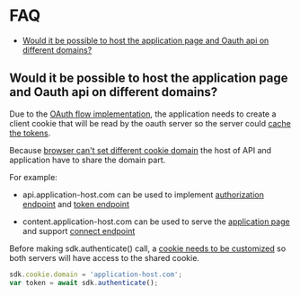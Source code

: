 <!-- omit in toc -->

# FAQ

- [Would it be possible to host the application page and Oauth api on different domains?](#would-it-be-possible-to-host-the-application-page-and-oauth-api-on-different-domains)

## Would it be possible to host the application page and Oauth api on different domains?

Due to the [OAuth flow implementation](outreach-api.md#oauth-sequence-diagram), the application needs to create a client cookie that will be read by the oauth server so the server could [cache the tokens](outreach-api.md#caching-the-tokens).

Because [browser can't set different cookie domain](https://developer.mozilla.org/en-US/docs/Web/HTTP/Headers/Set-Cookie#invalid_domains) the host of API and application have to share the domain part.

For example:

- api.application-host.com can be used to implement [authorization endpoint](outreach-api.md#authorization-endpoint) and [token endpoint](outreach-api.md#token-endpoint)

- content.application-host.com can be used to serve the [application page](manifest.md#url) and support [connect endpoint](outreach-api.md#connect-endpoint)

Before making sdk.authenticate() call, a [cookie needs to be customized](outreach-api.md#customizing-the-sdk-user-cookie) so both servers will have access to the shared cookie.

```javascript
sdk.cookie.domain = 'application-host.com';
var token = await sdk.authenticate();
```

